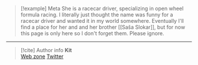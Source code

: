 > [!example] Meta
> She is a racecar driver, specializing in open wheel formula racing. I literally just thought the name was funny for a racecar driver and wanted it in my world somewhere. Eventually I'll find a place for her and and her brother [[Saša Slokar]], but for now this page is only here so I don't forget them. Please ignore.

-----
> [!cite] Author info
> **Kit**\
> [Web zone](https://kitabe.link) [Twitter](https://twitter.com/Kerosyn_)
